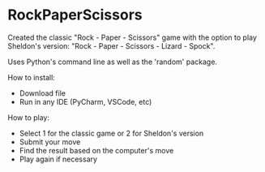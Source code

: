 # RockPaperScissors
Created the classic "Rock - Paper - Scissors" game with the option to play Sheldon's version: "Rock - Paper - Scissors - Lizard - Spock".

Uses Python's command line as well as the 'random' package.

How to install:
- Download file
- Run in any IDE (PyCharm, VSCode, etc)

How to play:
- Select 1 for the classic game or 2 for Sheldon's version
- Submit your move
- Find the result based on the computer's move
- Play again if necessary
